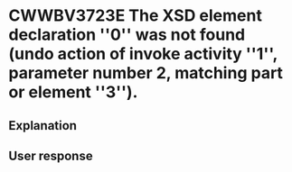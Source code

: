 # CWWBV3723E The XSD element declaration ''0'' was not found (undo action of invoke activity ''1'', parameter number 2, matching part or element ''3'').

## Explanation

## User response